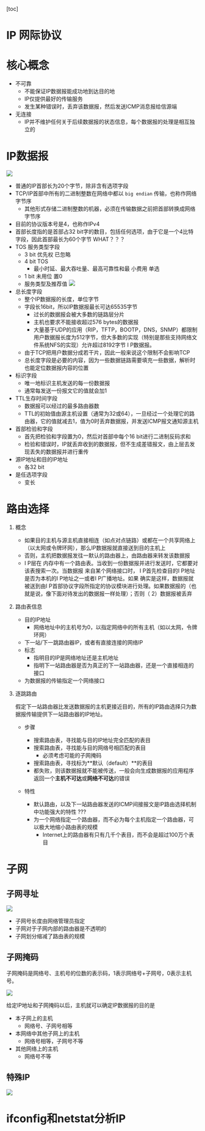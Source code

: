 [toc]

# IP 网际协议

# 核心概念

* 不可靠
	* 不能保证IP数据报能成功地到达目的地
	* IP仅提供最好的传输服务
	* 发生某种错误时，丢弃该数据报，然后发送ICMP消息报给信源端
* 无连接
	* IP并不维护任何关于后续数据报的状态信息，每个数据报的处理是相互独立的

# IP数据报

![](media/15479676073013.jpg)

* 普通的IP首部长为20个字节，除非含有选项字段
* TCP/IP首部中所有的二进制整数在网络中都以 `big endian` 传输，也称作网络字节序
	* 其他形式存储二进制整数的机器，必须在传输数据之前把首部转换成网络字节序
* 目前的协议版本号是4，也称作IPv4
* 首部长度指的是首部占32 bit字的数目，包括任何选项，由于它是一个4比特字段，因此首部最长为60个字节 WHAT？？？
* TOS 服务类型字段
	* 3 bit 优先权 已忽略
	* 4 bit TOS
		* 最小时延、最大吞吐量、最高可靠性和最小费用 单选
	* 1 bit 未用位 置0
	* 服务类型及推荐值
		![](media/15479685254412.jpg)
* 总长度字段
	* 整个IP数据报的长度，单位字节
	* 字段长16bit，所以IP数据报最长可达65535字节
		* 过长的数据报会被大多数的链路层分片
		* 主机也要求不能接收超过576 bytes的数据报
		* 大量基于UDP的应用（RIP，TFTP，BOOTP，DNS，SNMP）都限制用户数据报长度为512字节，但大多数的实现（特别是那些支持网络文件系统NFS的实现）允许超过8192字节I P数据报。
	* 由于TCP把用户数据分成若干片，因此一般来说这个限制不会影响TCP
	* 总长度字段是必要的内容，因为一些数据链路需要填充一些数据，解析时也能定位数据报内容的位置
* 标识字段
	* 唯一地标识主机发送的每一份数据报
	* 通常每发送一份报文它的值就会加1
* TTL生存时间字段
	* 数据报可以经过的最多路由器数
	* TTL的初始值由源主机设置（通常为32或64），一旦经过一个处理它的路由器，它的值就减去1，值为0时丢弃数据报，并发送ICMP报文通知源主机
* 首部检验和字段
	* 首先把检验和字段置为0，然后对首部中每个16 bit进行二进制反码求和
	* 检验和错误时，IP就丢弃收到的数据报，但不生成差错报文，由上层去发现丢失的数据报并进行重传
* 源IP地址和目的IP地址
	* 各32 bit
* 是任选项字段
	* 变长

# 路由选择

1.  概念

	* 如果目的主机与源主机直接相连（如点对点链路）或都在一个共享网络上（以太网或令牌环网），那么IP数据报就直接送到目的主机上
	* 否则，主机把数据报发往一默认的路由器上，由路由器来转发该数据报
	* I P层在内存中有一个路由表。当收到一份数据报并进行发送时，它都要对该表搜索一次。当数据报来自某个网络接口时， I P首先检查目的I P地址是否为本机的I P地址之一或者I P广播地址。如果确实是这样，数据报就被送到由I P首部协议字段所指定的协议模块进行处理。如果数据报的（也就是说，像下面对待发出的数据报一样处理）；否则（ 2）数据报被丢弃

2. 路由表信息

	* 目的IP地址
		* 网络地址中的主机号为0，以指定网络中的所有主机（如以太网，令牌环网）
	* 下一站/下一跳路由器IP，或者有直接连接的网络IP
	* 标志
		* 指明目的IP是网络地址还是主机地址
		* 指明下一站路由器是否为真正的下一站路由器，还是一个直接相连的接口
	* 为数据报的传输指定一个网络接口

3. 逐跳路由
	
	假定下一站路由器比发送数据报的主机更接近目的，所有的IP路由选择只为数据报传输提供下一站路由器的IP地址。
	
	* 步骤
	
		* 搜索路由表，寻找能与目的IP地址完全匹配的表目
		* 搜索路由表，寻找能与目的网络号相匹配的表目
			* 必须考虑可能的子网掩码
		* 搜索路由表，寻找标为**默认（default）**的表目
		* 都失败，则该数据报就不能被传送，一般会向生成数据报的应用程序返回一个**主机不可达**或**网络不可达**的错误
	
	* 特性
		
		* 默认路由，以及下一站路由器发送的ICMP间接报文是IP路由选择机制中功能强大的特性 ???
		* 为一个网络指定一个路由器，而不必为每个主机指定一个路由器，可以极大地缩小路由表的规模
			* Internet上的路由器有只有几千个表目，而不会是超过100万个表目

# 子网

## 子网寻址

![](media/15479732300200.jpg)

* 子网号长度由网络管理员指定
* 子网对于子网内部的路由器是不透明的
* 子网划分缩减了路由表的规模

## 子网掩码

子网掩码是网络号、主机号的位数的表示码，1表示网络号+子网号，0表示主机号。

![](media/15479736225683.jpg)

给定IP地址和子网掩码以后，主机就可以确定IP数据报的目的是

* 本子网上的主机
	* 网络号、子网号相等
* 本网络中其他子网上的主机
	* 网络号相等，子网号不等
* 其他网络上的主机
	* 网络号不等

## 特殊IP

![](media/15479737919819.jpg)

# ifconfig和netstat分析IP




